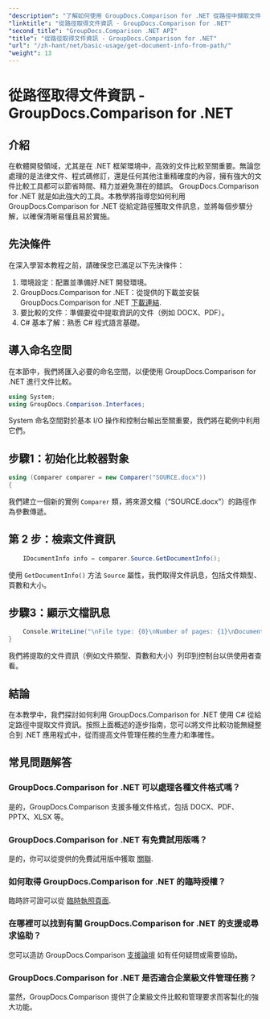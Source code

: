 ```yaml
---
"description": "了解如何使用 GroupDocs.Comparison for .NET 從路徑中擷取文件資訊。使用 C# 高效率管理文件的簡單步驟。"
"linktitle": "從路徑取得文件資訊 - GroupDocs.Comparison for .NET"
"second_title": "GroupDocs.Comparison .NET API"
"title": "從路徑取得文件資訊 - GroupDocs.Comparison for .NET"
"url": "/zh-hant/net/basic-usage/get-document-info-from-path/"
"weight": 13
---
```


# 從路徑取得文件資訊 - GroupDocs.Comparison for .NET

## 介紹
在軟體開發領域，尤其是在 .NET 框架環境中，高效的文件比較至關重要。無論您處理的是法律文件、程式碼修訂，還是任何其他注重精確度的內容，擁有強大的文件比較工具都可以節省時間、精力並避免潛在的錯誤。 GroupDocs.Comparison for .NET 就是如此強大的工具。本教學將指導您如何利用 GroupDocs.Comparison for .NET 從給定路徑獲取文件訊息，並將每個步驟分解，以確保清晰易懂且易於實施。
## 先決條件
在深入學習本教程之前，請確保您已滿足以下先決條件：
1. 環境設定：配置並準備好.NET 開發環境。
2. GroupDocs.Comparison for .NET：從提供的下載並安裝 GroupDocs.Comparison for .NET [下載連結](https://releases。groupdocs.com/comparison/net/).
3. 要比較的文件：準備要從中提取資訊的文件（例如 DOCX、PDF）。
4. C# 基本了解：熟悉 C# 程式語言基礎。

## 導入命名空間
在本節中，我們將匯入必要的命名空間，以便使用 GroupDocs.Comparison for .NET 進行文件比較。
```csharp
using System;
using GroupDocs.Comparison.Interfaces;
```

System 命名空間對於基本 I/O 操作和控制台輸出至關重要，我們將在範例中利用它們。

## 步驟1：初始化比較器對象
```csharp
using (Comparer comparer = new Comparer("SOURCE.docx"))
{
```
我們建立一個新的實例 `Comparer` 類，將來源文檔（“SOURCE.docx”）的路徑作為參數傳遞。
## 第 2 步：檢索文件資訊
```csharp
    IDocumentInfo info = comparer.Source.GetDocumentInfo();
```
使用 `GetDocumentInfo()` 方法 `Source` 屬性，我們取得文件訊息，包括文件類型、頁數和大小。
## 步驟3：顯示文檔訊息
```csharp
    Console.WriteLine("\nFile type: {0}\nNumber of pages: {1}\nDocument size: {2} bytes", info.FileType, info.PageCount, info.Size);
}
```
我們將提取的文件資訊（例如文件類型、頁數和大小）列印到控制台以供使用者查看。

## 結論
在本教學中，我們探討如何利用 GroupDocs.Comparison for .NET 使用 C# 從給定路徑中提取文件資訊。按照上面概述的逐步指南，您可以將文件比較功能無縫整合到 .NET 應用程式中，從而提高文件管理任務的生產力和準確性。
## 常見問題解答
### GroupDocs.Comparison for .NET 可以處理各種文件格式嗎？
是的，GroupDocs.Comparison 支援多種文件格式，包括 DOCX、PDF、PPTX、XLSX 等。
### GroupDocs.Comparison for .NET 有免費試用版嗎？
是的，你可以從提供的免費試用版中獲取 [關聯](https://releases。groupdocs.com/).
### 如何取得 GroupDocs.Comparison for .NET 的臨時授權？
臨時許可證可以從 [臨時執照頁面](https://purchase。groupdocs.com/temporary-license/).
### 在哪裡可以找到有關 GroupDocs.Comparison for .NET 的支援或尋求協助？
您可以造訪 GroupDocs.Comparison [支援論壇](https://forum.groupdocs.com/c/comparison/12) 如有任何疑問或需要協助。
### GroupDocs.Comparison for .NET 是否適合企業級文件管理任務？
當然，GroupDocs.Comparison 提供了企業級文件比較和管理要求而客製化的強大功能。